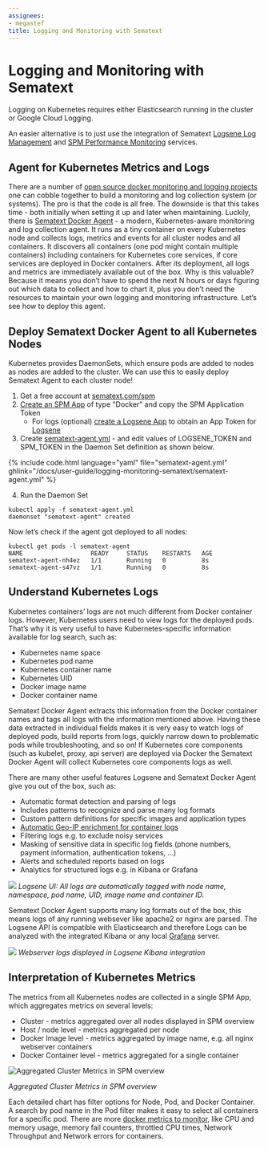 ```yaml
---
assignees:
- megastef
title: Logging and Monitoring with Sematext 
---
```


# Logging and Monitoring with Sematext 

Logging on Kubernetes requires either Elasticsearch running in the cluster or Google Cloud Logging. 

An easier alternative is to just use the integration of Sematext [Logsene Log Management](https:sematext.com/logsene) and [SPM Performance Monitoring](https://sematext.com/docker) services.

## Agent for Kubernetes Metrics and Logs

There are a number of [open source docker monitoring and logging projects](https://sematext.com/blog/2016/07/19/open-source-docker-monitoring-logging/) one can cobble together to build a monitoring and log collection system (or systems).  The pro is that the code is all free.  The downside is that this takes time - both initially when setting it up and later when maintaining.  Luckily, there is [Sematext Docker Agent](https://sematext.com/kubernetes/) - a modern, Kubernetes-aware monitoring and log collection agent.  It runs as a tiny container on every Kubernetes node and collects logs, metrics and events for all cluster nodes and all containers. It discovers all containers (one pod might contain multiple containers) including containers for Kubernetes core services, if core services are deployed in Docker containers. After its deployment, all logs and metrics are immediately available out of the box. Why is this valuable?  Because it means you don’t have to spend the next N hours or days figuring out which data to collect and how to chart it, plus you don’t need the resources to maintain your own logging and monitoring infrastructure. Let’s see how to deploy this agent.

## Deploy Sematext Docker Agent to all Kubernetes Nodes 

Kubernetes provides DaemonSets, which ensure pods are added to nodes as nodes are added to the cluster. We can use this to easily deploy Sematext Agent to each cluster node!

1. Get a free account at [sematext.com/spm](https://apps.sematext.com/users-web/register.do)  
2. [Create an SPM App](https://apps.sematext.com/spm-reports/registerApplication.do) of type "Docker" and copy the SPM Application Token 
   - For logs (optional) [create a Logsene App](https://apps.sematext.com/logsene-reports/registerApplication.do) to obtain an App Token for [Logsene](http://www.sematext.com/logsene/)
3. Create [sematext-agent.yml](https://github.com/sematext/sematext-agent-docker/blob/master/kubernetes/sematext-agent.yml) - and edit values of LOGSENE_TOKEN and SPM_TOKEN in the Daemon Set definition as shown below.

{% include code.html language="yaml" file="sematext-agent.yml" ghlink="/docs/user-guide/logging-monitoring-sematext/sematext-agent.yml" %}


4. Run the Daemon Set

```shell
kubectl apply -f sematext-agent.yml 
daemonset "sematext-agent" created
```
Now let’s check if the agent got deployed to all nodes:

```shell
kubectl get pods -l sematext-agent
NAME                   READY     STATUS    RESTARTS   AGE
sematext-agent-nh4ez   1/1       Running   0          8s
sematext-agent-s47vz   1/1       Running   0          8s
```

## Understand Kubernetes Logs

Kubernetes containers’ logs are not much different from Docker container logs. However, Kubernetes users need to view logs for the deployed pods. That’s why it is very useful to have Kubernetes-specific information available for log search, such as:

- Kubernetes name space
- Kubernetes pod name
- Kubernetes container name
- Kubernetes UID
- Docker image name 
- Docker container name

Sematext Docker Agent extracts this information from the Docker container names and tags all logs with the information mentioned above. Having these data extracted in individual fields makes it is very  easy to watch logs of deployed pods, build reports from logs, quickly narrow down to problematic pods while troubleshooting, and so on!  If Kubernetes core components (such as kubelet, proxy, api server) are deployed via Docker the Sematext Docker Agent will collect Kubernetes core components logs as well. 

There are many other useful features Logsene and Sematext Docker Agent give you out of the box, such as:

- Automatic format detection and parsing of logs
- Includes patterns to recognize and parse many log formats
- Custom pattern definitions for specific images and application types
- [Automatic Geo-IP enrichment for container logs](https://sematext.com/blog/2016/04/11/automatic-geo-ip-enrichment-for-docker-logs-2/)
- Filtering logs e.g. to exclude noisy services 
- Masking of sensitive data in specific log fields (phone numbers, payment information, authentication tokens, ...)
- Alerts and scheduled reports based on logs
- Analytics for structured logs e.g. in Kibana or Grafana

![](https://sematext.com/wp-content/uploads/2016/10/image02.png)
_Logsene UI: All logs are automatically tagged with node name, namespace, pod name, UID, image name and container ID._

Sematext Docker Agent supports many log formats out of the box, this means logs of any running websever like apache2 or nginx are parsed. The Logsene API is compatible with Elasticsearch and therefore Logs can be analyzed with the integrated Kibana or any local [Grafana](https://sematext.com/blog/2015/12/14/using-grafana-with-elasticsearch-for-log-analytics-2/) server. 

![](https://sematext.com/wp-content/uploads/2016/10/Logsene-Kibana-Web.png)
_Webserver logs displayed in Logsene Kibana integration_
 

## Interpretation of Kubernetes Metrics 

The metrics from all Kubernetes nodes are collected in a single SPM App, which aggregates metrics on several levels: 
- Cluster - metrics aggregated over all nodes displayed in SPM overview
- Host / node level - metrics aggregated per node 
- Docker Image level - metrics aggregated by image name, e.g. all nginx webserver containers
- Docker Container level - metrics aggregated for a single container

![Aggregated Cluster Metrics in SPM overview](https://sematext.com/wp-content/uploads/2016/07/docker-monitoring-overview.png)

*Aggregated Cluster Metrics in SPM overview*

Each detailed chart has filter options for Node, Pod, and Docker Container. A search by pod name in the Pod filter makes it easy to select all containers for a specific pod. 
There are more [docker metrics to monitor](https://sematext.com/blog/2016/06/28/top-docker-metrics-to-watch/), like CPU and memory usage, memory fail counters, throttled CPU times, Network Throughput and Network errors for containers.

